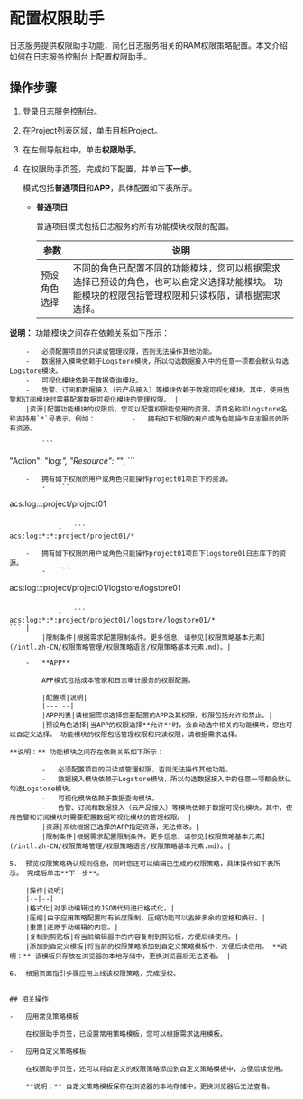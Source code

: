 # 配置权限助手

日志服务提供权限助手功能，简化日志服务相关的RAM权限策略配置。本文介绍如何在日志服务控制台上配置权限助手。

## 操作步骤

1.  登录[日志服务控制台](https://sls.console.aliyun.com)。

2.  在Project列表区域，单击目标Project。

3.  在左侧导航栏中，单击**权限助手**。

4.  在权限助手页签，完成如下配置，并单击**下一步**。

    模式包括**普通项目**和**APP**，具体配置如下表所示。

    -   **普通项目**

        普通项目模式包括日志服务的所有功能模块权限的配置。

        |参数|说明|
        |--|--|
        |预设角色选择|不同的角色已配置不同的功能模块，您可以根据需求选择已预设的角色，也可以自定义选择功能模块。 功能模块的权限包括管理权限和只读权限，请根据需求选择。

**说明：** 功能模块之间存在依赖关系如下所示：

        -   必须配置项目的只读或管理权限，否则无法操作其他功能。
        -   数据接入模块依赖于Logstore模块，所以勾选数据接入中的任意一项都会默认勾选Logstore模块。
        -   可视化模块依赖于数据查询模块。
        -   告警、订阅和数据接入（云产品接入）等模块依赖于数据可视化模块。其中，使用告警和订阅模块时需要配置数据可视化模块的管理权限。 |
        |资源|配置功能模块的权限后，您可以配置权限能使用的资源。项目名称和Logstore名称支持用`*`号表示，例如：         -   拥有如下权限的用户或角色能操作日志服务的所有资源。

            ```
"Action": "log:*",
"Resource": "*",
            ```

        -   拥有如下权限的用户或角色只能操作project01项目下的资源。
            -   ```
acs:log:*:*:project/project01
```

            -   ```
acs:log:*:*:project/project01/*
```

        -   拥有如下权限的用户或角色只能操作project01项目下logstore01日志库下的资源。
            -   ```
acs:log:*:*:project/project01/logstore/logstore01
```

            -   ```
acs:log:*:*:project/project01/logstore/logstore01/*
``` |
        |限制条件|根据需求配置限制条件。更多信息，请参见[权限策略基本元素](/intl.zh-CN/权限策略管理/权限策略语言/权限策略基本元素.md)。|

    -   **APP**

        APP模式包括成本管家和日志审计服务的权限配置。

        |配置项|说明|
        |---|--|
        |APP列表|请根据需求选择您要配置的APP及其权限，权限包括允许和禁止。|
        |预设角色选择|当APP的权限选择**允许**时，会自动选中相关的功能模块，您也可以自定义选择。 功能模块的权限包括管理权限和只读权限，请根据需求选择。

**说明：** 功能模块之间存在依赖关系如下所示：

        -   必须配置项目的只读或管理权限，否则无法操作其他功能。
        -   数据接入模块依赖于Logstore模块，所以勾选数据接入中的任意一项都会默认勾选Logstore模块。
        -   可视化模块依赖于数据查询模块。
        -   告警、订阅和数据接入（云产品接入）等模块依赖于数据可视化模块。其中，使用告警和订阅模块时需要配置数据可视化模块的管理权限。 |
        |资源|系统根据已选择的APP指定资源，无法修改。|
        |限制条件|根据需求配置限制条件。更多信息，请参见[权限策略基本元素](/intl.zh-CN/权限策略管理/权限策略语言/权限策略基本元素.md)。|

5.  预览权限策略确认规则信息，同时您还可以编辑已生成的权限策略，具体操作如下表所示。 完成后单击**下一步**。

    |操作|说明|
    |--|--|
    |格式化|对手动编辑过的JSON代码进行格式化。|
    |压缩|由于应用策略配置时有长度限制，压缩功能可以去掉多余的空格和换行。|
    |重置|还原手动编辑的内容。|
    |复制到剪贴板|将当前编辑器中的内容复制到剪贴板，方便后续使用。|
    |添加到自定义模板|将当前的权限策略添加到自定义策略模板中，方便后续使用。 **说明：** 该模板只存放在浏览器的本地存储中，更换浏览器后无法查看。 |

6.  根据页面指引步骤应用上线该权限策略，完成授权。


## 相关操作

-   应用常见策略模板

    在权限助手页签，已设置常用策略模板，您可以根据需求选用模板。

-   应用自定义策略模板

    在权限助手页签，还可以将自定义的权限策略添加到自定义策略模板中，方便后续使用。

    **说明：** 自定义策略模板保存在浏览器的本地存储中，更换浏览器后无法查看。


